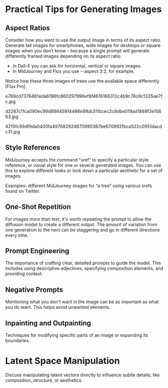 # Practical Tips for Generating Images


## Aspect Ratios
Consider how you want to use the output image in terms of its aspect ratio. Generate tall images for smartphones, wide images for desktops or square images when you don’t know - because a single prompt will generate differently framed images depending on its aspect ratio.
- In Dall-E you can ask for horizontal, vertical or square images.
- In MidJourney and Flux you use --aspect 3:2, for example.

Notice how these three images of trees use the available space differently [Flux Pro]

e769cd7378481eda6196fc860297996ef9f4616166312c4b9c78c8c1335ae7fc.jpg

d2287c11ca090ec99d88645914466e9fbb311bcec2c8dbe019ad1889f3e15863.jpg

4215fc99df9da0400fa497682924870990387be670992fbca522c0951dacdc31.jpg


## Style References
MidJourney accepts the command "sref" to specify a particular style reference, or visual style for one or several generated images. You can use this to explore different looks or lock down a particular aesthetic for a set of images.

Examples: different MidJourney images for “a tree” using various srefs found on Twitter.


## One-Shot Repetition
For images more than text, it's worth repeating the prompt to allow the diffusion model to create a different output. The amount of variation from one generation to the next can be staggering and go in different directions every time.

## Prompt Engineering
The importance of crafting clear, detailed prompts to guide the model. This includes using descriptive adjectives, specifying composition elements, and providing context.

## Negative Prompts
Mentioning what you don't want in the image can be as important as what you do want. This helps avoid unwanted elements.

## Inpainting and Outpainting
Techniques for modifying specific parts of an image or expanding its boundaries.

# Latent Space Manipulation
Discuss manipulating latent vectors directly to influence subtle details, like composition, structure, or aesthetics.